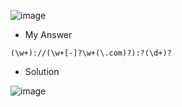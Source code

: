 ![image](https://user-images.githubusercontent.com/68887544/191002482-14373e1e-d8b3-4bfc-8950-3d40aaea96e7.png)


- My Answer
```
(\w+)://(\w+[-]?\w+(\.com)?):?(\d+)?
```

- Solution

![image](https://user-images.githubusercontent.com/68887544/191002802-e8aa9b0b-ae8a-4b1f-bbc6-91a462d53b9c.png)

